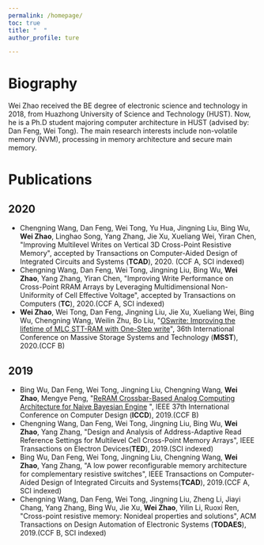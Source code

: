 ```yaml
---
permalink: /homepage/
toc: true
title: "  "
author_profile: ture

---
```


# Biography

Wei Zhao received the BE degree of electronic science and technology in 2018, from Huazhong University of Science and Technology (HUST). Now, he is a Ph.D student majoring computer architecture in HUST (advised by: Dan Feng, Wei Tong). The main research interests include non-volatile memory (NVM), processing in memory architecture and secure main memory.

# Publications

## 2020

- Chengning Wang, Dan Feng, Wei Tong, Yu Hua, Jingning Liu, Bing Wu, **Wei Zhao**, Linghao Song, Yang Zhang, Jie Xu, Xueliang Wei, Yiran Chen, "Improving Multilevel Writes on Vertical 3D Cross-Point Resistive Memory", accepted by Transactions on Computer-Aided Design of Integrated Circuits and Systems (**TCAD**), 2020.
(CCF A, SCI indexed)
- Chengning Wang, Dan Feng, Wei Tong, Jingning Liu, Bing Wu, **Wei Zhao**, Yang Zhang, Yiran Chen, "Improving Write Performance on Cross-Point RRAM Arrays by Leveraging Multidimensional Non-Uniformity of Cell Effective Voltage", accepted by Transactions on Computers (**TC**), 2020.(CCF A, SCI indexed)
- **Wei Zhao**, Wei Tong, Dan Feng, Jingning Liu, Jie Xu, Xueliang Wei, Bing Wu, Chengning Wang, Weilin Zhu, Bo Liu, "[OSwrite: Improving the lifetime of MLC STT-RAM with One-Step write](homepage/paper/MSST_13.pdf)", 36th International Conference on Massive Storage Systems and Technology (**MSST**), 2020.(CCF B)

## 2019

- Bing Wu, Dan Feng, Wei Tong, Jingning Liu, Chengning Wang, **Wei Zhao**, Mengye Peng, "[ReRAM Crossbar-Based Analog Computing Architecture for Naive Bayesian Engine](homepage/paper/bayes.pdf) ",  IEEE 37th International Conference on Computer Design (**ICCD**), 2019.(CCF B)
- Chengning Wang, Dan Feng, Wei Tong, Jingning Liu, Bing Wu, **Wei Zhao**, Yang Zhang, "Design and Analysis of Address-Adaptive Read Reference Settings for Multilevel Cell Cross-Point Memory Arrays", IEEE Transactions on Electron Devices(**TED**), 2019.(SCI indexed)
- Bing Wu, Dan Feng, Wei Tong, Jingning Liu, Chengning Wang, **Wei Zhao**, Yang Zhang, "A low power reconfigurable memory architecture for complementary resistive switches", IEEE Transactions on Computer-Aided Design of Integrated Circuits and Systems(**TCAD**), 2019.(CCF A, SCI indexed)
- Chengning Wang, Dan Feng, Wei Tong, Jingning Liu, Zheng Li, Jiayi Chang, Yang Zhang, Bing Wu, Jie Xu, **Wei Zhao**, Yilin Li, Ruoxi Ren, "Cross-point resistive memory: Nonideal properties and solutions", ACM Transactions on Design Automation of Electronic Systems (**TODAES**), 2019.(CCF B, SCI indexed)
